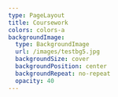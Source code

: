 ```yaml
---
type: PageLayout
title: Coursework
colors: colors-a
backgroundImage:
  type: BackgroundImage
  url: /images/testbg5.jpg
  backgroundSize: cover
  backgroundPosition: center
  backgroundRepeat: no-repeat
  opacity: 40
---
```

